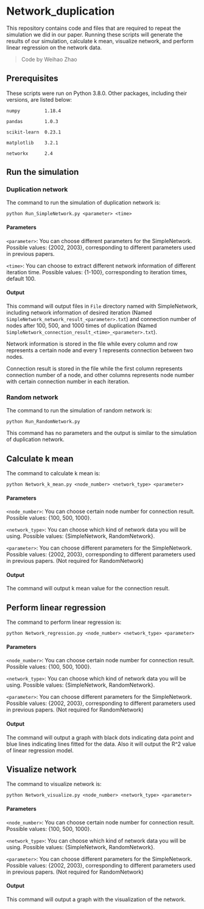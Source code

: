# Network_duplication

This repository contains code and files that are required to repeat the simulation we did in our paper. Running these scripts will generate the results of our simulation, calculate k mean, visualize network, and perform linear regression on the network data. 

> Code by Weihao Zhao

## Prerequisites

These scripts were run on Python 3.8.0. Other packages, including their versions, are listed below: 

```
numpy         1.18.4

pandas        1.0.3

scikit-learn  0.23.1

matplotlib    3.2.1

networkx      2.4
```

## Run the simulation

### Duplication network

The command to run the simulation of duplication network is: 

```
python Run_SimpleNetwork.py <parameter> <time>
```

#### Parameters

`<parameter>`: You can choose different parameters for the SimpleNetwork. Possible values: {2002, 2003}, corresponding to different parameters used in previous papers.
  
`<time>`: You can choose to extract different network information of different iteration time. Possible values: {1-100}, corresponding to iteration times, default 100.
  
#### Output

This command will output files in `File` directory named with SimpleNetwork, including network information of desired iteration (Named `SimpleNetwork_network_result_<parameter>.txt`) and connection number of nodes after 100, 500, and 1000 times of duplication (Named `SimpleNetwork_connection_result_<time>_<parameter>.txt`). 

Network information is stored in the file while every column and row represents a certain node and every 1 represents connection between two nodes.

Connection result is stored in the file while the first column represents connection number of a node, and other columns represents node number with certain connection number in each iteration.

### Random network

The command to run the simulation of random network is: 

```
python Run_RandomNetwork.py
```

This command has no parameters and the output is similar to the simulation of duplication network.

## Calculate k mean

The command to calculate k mean is: 

```
python Network_k_mean.py <node_number> <network_type> <parameter>
```

#### Parameters

`<node_number>`: You can choose certain node number for connection result. Possible values: {100, 500, 1000}.

`<network_type>`: You can choose which kind of network data you will be using. Possible values: {SimpleNetwork, RandomNetwork}.

`<parameter>`: You can choose different parameters for the SimpleNetwork. Possible values: {2002, 2003}, corresponding to different parameters used in previous papers. (Not required for RandomNetwork)
  
#### Output

The command will output k mean value for the connection result.

## Perform linear regression

The command to perform linear regression is: 

```
python Network_regression.py <node_number> <network_type> <parameter>
```

#### Parameters

`<node_number>`: You can choose certain node number for connection result. Possible values: {100, 500, 1000}.

`<network_type>`: You can choose which kind of network data you will be using. Possible values: {SimpleNetwork, RandomNetwork}.

`<parameter>`: You can choose different parameters for the SimpleNetwork. Possible values: {2002, 2003}, corresponding to different parameters used in previous papers. (Not required for RandomNetwork)
  
#### Output

The command will output a graph with black dots indicating data point and blue lines indicating lines fitted for the data. Also it will output the R^2 value of linear regression model.

## Visualize network

The command to visualize network is: 

```
python Network_visualize.py <node_number> <network_type> <parameter>
```

#### Parameters

`<node_number>`: You can choose certain node number for connection result. Possible values: {100, 500, 1000}.

`<network_type>`: You can choose which kind of network data you will be using. Possible values: {SimpleNetwork, RandomNetwork}.

`<parameter>`: You can choose different parameters for the SimpleNetwork. Possible values: {2002, 2003}, corresponding to different parameters used in previous papers. (Not required for RandomNetwork)
  
#### Output

This command will output a graph with the visualization of the network.
